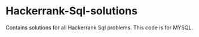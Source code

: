 # Hackerrank-Sql-solutions
Contains solutions for all Hackerrank Sql problems. 
This code is for MYSQL.
